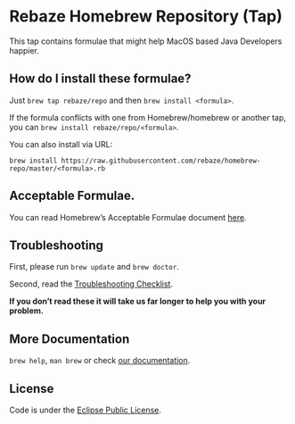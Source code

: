# Rebaze Homebrew Repository (Tap)

This tap contains formulae that might help MacOS based Java Developers happier.

## How do I install these formulae?

Just `brew tap rebaze/repo` and then `brew install <formula>`.

If the formula conflicts with one from Homebrew/homebrew or another tap, you can `brew install rebaze/repo/<formula>`.

You can also install via URL:

```
brew install https://raw.githubusercontent.com/rebaze/homebrew-repo/master/<formula>.rb
```

## Acceptable Formulae.

You can read Homebrew’s Acceptable Formulae document [here](https://github.com/Homebrew/homebrew/blob/master/share/doc/homebrew/Acceptable-Formulae.md).

## Troubleshooting
First, please run `brew update` and `brew doctor`.

Second, read the [Troubleshooting Checklist](https://github.com/Homebrew/homebrew/blob/master/share/doc/homebrew/Troubleshooting.md#troubleshooting).

**If you don’t read these it will take us far longer to help you with your problem.**

## More Documentation

`brew help`, `man brew` or check [our documentation](https://github.com/Homebrew/homebrew/tree/master/share/doc/homebrew#readme).

## License
Code is under the [Eclipse Public License](https://opensource.org/licenses/EPL-1.0).
